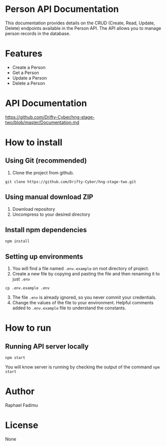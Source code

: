 # Person API Documentation

This documentation provides details on the CRUD (Create, Read, Update, Delete) endpoints available in the Person API. The API allows you to manage person records in the database.


#  Features
- Create a Person
- Get a Person
- Update a Person
- Delete a Person

#  API Documentation
https://github.com/Drifty-Cyber/hng-stage-two/blob/master/Documentation.md

# How to install

## Using Git (recommended)
1. Clone the project from github.

```
git clone https://github.com/Drifty-Cyber/hng-stage-two.git
```

## Using manual download ZIP

1. Download repository
2. Uncompress to your desired directory

## Install npm dependencies

```
npm install
```

## Setting up environments
1. You will find a file named `.env.example` on root directory of project.
2. Create a new file by copying and pasting the file and then renaming it to just `.env`

```
cp .env.example .env
```
3. The file `.env` is already ignored, so you never commit your credentials.
4. Change the values of the file to your environment. Helpful comments added to `.env.example` file to understand the constants.

# How to run

## Running API server locally
```
npm start
```
You will know server is running by checking the output of the command `npm start`

# Author
Raphael Fadimu

# License
None
